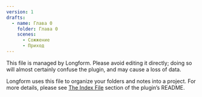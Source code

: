 ```yaml
---
version: 1
drafts:
  - name: Глава 0
    folder: Глава 0
    scenes:
      - Сожжение
      - Приход
---
```



This file is managed by Longform. Please avoid editing it directly; doing so will almost certainly confuse the plugin, and may cause a loss of data.

Longform uses this file to organize your folders and notes into a project. For more details, please see [The Index File](https://github.com/kevboh/longform#the-index-file) section of the plugin’s README.

